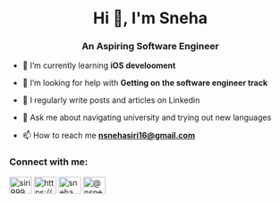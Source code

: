 <h1 align="center">Hi 👋, I'm Sneha</h1>
<h3 align="center">An Aspiring Software Engineer</h3>




- 🌱 I’m currently learning **iOS develooment**

- 🤝 I’m looking for help with **Getting on the software engineer track**

- 📝 I regularly write posts and articles on Linkedin
- 💬 Ask me about navigating university and trying out new languages 

- 📫 How to reach me **nsnehasiri16@gmail.com**




<h3 align="left">Connect with me:</h3>
<p align="left">
<a href="https://dev.to/siri999" target="blank"><img align="center" src="https://raw.githubusercontent.com/rahuldkjain/github-profile-readme-generator/master/src/images/icons/Social/devto.svg" alt="siri999" height="30" width="40" /></a>
<a href="https://linkedin.com/in/https://www.linkedin.com/in/snehasirinagabathula/" target="blank"><img align="center" src="https://raw.githubusercontent.com/rahuldkjain/github-profile-readme-generator/master/src/images/icons/Social/linked-in-alt.svg" alt="https://www.linkedin.com/in/snehasirinagabathula/" height="30" width="40" /></a>
<a href="https://medium.com/sneha" target="blank"><img align="center" src="https://raw.githubusercontent.com/rahuldkjain/github-profile-readme-generator/master/src/images/icons/Social/medium.svg" alt="sneha" height="30" width="40" /></a>
<a href="https://www.hackerrank.com/@nsnehasiri" target="blank"><img align="center" src="https://raw.githubusercontent.com/rahuldkjain/github-profile-readme-generator/master/src/images/icons/Social/hackerrank.svg" alt="@nsnehasiri" height="30" width="40" /></a>
</p>


